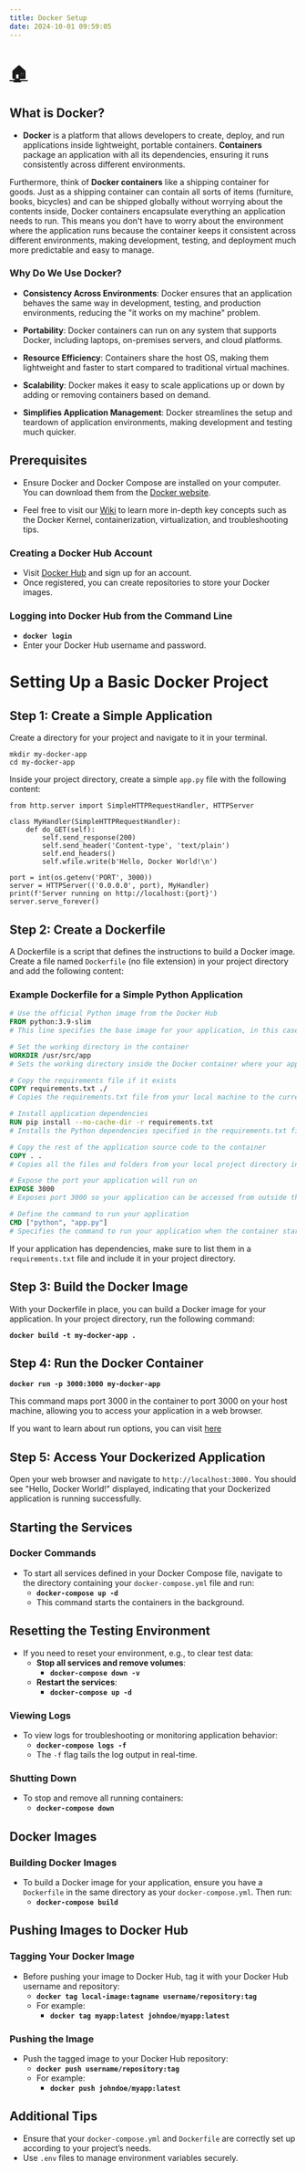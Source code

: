 ```yaml
---
title: Docker Setup
date: 2024-10-01 09:59:05
---
```


# [🏠](https://anneryshc.github.io/is373_devops_hexo/)

## What is Docker?

- **Docker** is a platform that allows developers to create, deploy, and run applications inside lightweight, portable containers. **Containers** package an application with all its dependencies, ensuring it runs consistently across different environments.

Furthermore, think of ******Docker containers****** like a shipping container for goods. Just as a shipping container can contain all sorts of items (furniture, books, bicycles) and can be shipped globally without worrying about the contents inside, Docker containers encapsulate everything an application needs to run. This means you don't have to worry about the environment where the application runs because the container keeps it consistent across different environments, making development, testing, and deployment much more predictable and easy to manage.

### Why Do We Use Docker?
- **Consistency Across Environments**: Docker ensures that an application behaves the same way in development, testing, and production environments, reducing the "it works on my machine" problem.

- **Portability**: Docker containers can run on any system that supports Docker, including laptops, on-premises servers, and cloud platforms.

- **Resource Efficiency**: Containers share the host OS, making them lightweight and faster to start compared to traditional virtual machines.

- **Scalability**: Docker makes it easy to scale applications up or down by adding or removing containers based on demand.

- **Simplifies Application Management**: Docker streamlines the setup and teardown of application environments, making development and testing much quicker.

## Prerequisites
- Ensure Docker and Docker Compose are installed on your computer. You can download them from the [Docker website](https://www.docker.com/products/docker-desktop/).

- Feel free to visit our [Wiki](https://github.com/jar285/UFO-JA373/wiki) to learn more in-depth key concepts such as the Docker Kernel, containerization, virtualization, and troubleshooting tips.
 
### Creating a Docker Hub Account
- Visit [Docker Hub](https://hub.docker.com/) and sign up for an account.
- Once registered, you can create repositories to store your Docker images.

### Logging into Docker Hub from the Command Line
- **`docker login`**
- Enter your Docker Hub username and password.

# Setting Up a Basic Docker Project

## Step 1: Create a Simple Application
Create a directory for your project and navigate to it in your terminal.

```
mkdir my-docker-app
cd my-docker-app
```
Inside your project directory, create a simple ```app.py``` file with the following content:

```
from http.server import SimpleHTTPRequestHandler, HTTPServer

class MyHandler(SimpleHTTPRequestHandler):
    def do_GET(self):
        self.send_response(200)
        self.send_header('Content-type', 'text/plain')
        self.end_headers()
        self.wfile.write(b'Hello, Docker World!\n')

port = int(os.getenv('PORT', 3000))
server = HTTPServer(('0.0.0.0', port), MyHandler)
print(f'Server running on http://localhost:{port}')
server.serve_forever()
```


## Step 2: Create a Dockerfile
A Dockerfile is a script that defines the instructions to build a Docker image. Create a file named `Dockerfile` (no file extension) in your project directory and add the following content:

### Example Dockerfile for a Simple Python Application

```Dockerfile
# Use the official Python image from the Docker Hub
FROM python:3.9-slim
# This line specifies the base image for your application, in this case, a lightweight Python image.

# Set the working directory in the container
WORKDIR /usr/src/app
# Sets the working directory inside the Docker container where your application code will reside.

# Copy the requirements file if it exists
COPY requirements.txt ./
# Copies the requirements.txt file from your local machine to the current working directory in the container.

# Install application dependencies
RUN pip install --no-cache-dir -r requirements.txt
# Installs the Python dependencies specified in the requirements.txt file without using the cache to reduce the image size.

# Copy the rest of the application source code to the container
COPY . .
# Copies all the files and folders from your local project directory into the container.

# Expose the port your application will run on
EXPOSE 3000
# Exposes port 3000 so your application can be accessed from outside the container.

# Define the command to run your application
CMD ["python", "app.py"]
# Specifies the command to run your application when the container starts.

```
If your application has dependencies, make sure to list them in a ```requirements.txt``` file and include it in your project directory.

## Step 3: Build the Docker Image
With your Dockerfile in place, you can build a Docker image for your application. In your project directory, run the following command:

**`docker build -t my-docker-app . `**

## Step 4: Run the Docker Container

**`docker run -p 3000:3000 my-docker-app `**

This command maps port 3000 in the container to port 3000 on your host machine, allowing you to access your application in a web browser.

If you want to learn about run options, you can visit [here](https://docs.docker.com/engine/containers/run/)

## Step 5: Access Your Dockerized Application

Open your web browser and navigate to ```http://localhost:3000.``` You should see "Hello, Docker World!" displayed, indicating that your Dockerized application is running successfully.



## Starting the Services

### Docker Commands
- To start all services defined in your Docker Compose file, navigate to the directory containing your `docker-compose.yml` file and run:
  - **`docker-compose up -d`**
  - This command starts the containers in the background.

## Resetting the Testing Environment
- If you need to reset your environment, e.g., to clear test data:
  - **Stop all services and remove volumes**:
    - **`docker-compose down -v`**
  - **Restart the services**:
    - **`docker-compose up -d`**

### Viewing Logs
- To view logs for troubleshooting or monitoring application behavior:
  - **`docker-compose logs -f`**
  - The `-f` flag tails the log output in real-time.

### Shutting Down
- To stop and remove all running containers:
  - **`docker-compose down`**

## Docker Images

### Building Docker Images
- To build a Docker image for your application, ensure you have a `Dockerfile` in the same directory as your `docker-compose.yml`. Then run:
  - **`docker-compose build`**

## Pushing Images to Docker Hub

### Tagging Your Docker Image
- Before pushing your image to Docker Hub, tag it with your Docker Hub username and repository:
  - **`docker tag local-image:tagname username/repository:tag`**
  - For example:
    - **`docker tag myapp:latest johndoe/myapp:latest`**

### Pushing the Image
- Push the tagged image to your Docker Hub repository:
  - **`docker push username/repository:tag`**
  - For example:
    - **`docker push johndoe/myapp:latest`**

## Additional Tips
- Ensure that your `docker-compose.yml` and `Dockerfile` are correctly set up according to your project’s needs.
- Use `.env` files to manage environment variables securely.